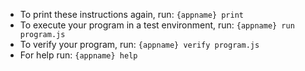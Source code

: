  - To print these instructions again, run: `{appname} print`
 - To execute your program in a test environment, run: `{appname} run program.js`
 - To verify your program, run: `{appname} verify program.js`
 - For help run: `{appname} help`
